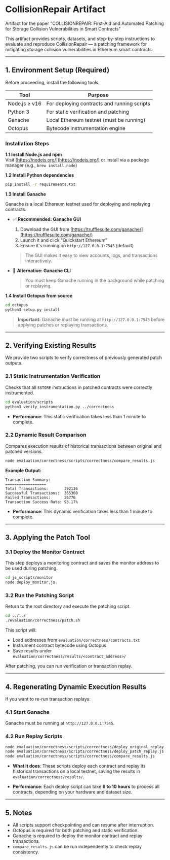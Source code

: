 # CollisionRepair Artifact

Artifact for the paper “COLLISIONREPAIR: First-Aid and Automated Patching for Storage Collision Vulnerabilities in Smart Contracts”

This artifact provides scripts, datasets, and step-by-step instructions to evaluate and reproduce CollisionRepair — a patching framework for mitigating storage collision vulnerabilities in Ethereum smart contracts.

---

## 1. Environment Setup (Required)

Before proceeding, install the following tools:

| Tool          | Purpose                                     |
| ------------- | ------------------------------------------- |
| Node.js ≥ v16 | For deploying contracts and running scripts |
| Python 3      | For static verification and patching        |
| Ganache       | Local Ethereum testnet (must be running)    |
| Octopus       | Bytecode instrumentation engine             |

### Installation Steps

**1.1 Install Node.js and npm**  
Visit [https://nodejs.org/](https://nodejs.org/) or install via a package manager (e.g., `brew install node`)

**1.2 Install Python dependencies**  
```bash
pip install -r requirements.txt
```

**1.3 Install Ganache**

Ganache is a local Ethereum testnet used for deploying and replaying contracts.

- ✅ **Recommended: Ganache GUI**  
  1. Download the GUI from [https://trufflesuite.com/ganache/](https://trufflesuite.com/ganache/)  
  2. Launch it and click “Quickstart Ethereum”  
  3. Ensure it's running on `http://127.0.0.1:7545` (default)

  > The GUI makes it easy to view accounts, logs, and transactions interactively.

- 🧪 **Alternative: Ganache CLI**  

  > You must keep Ganache running in the background while patching or replaying.

**1.4 Install Octopus from source**  
```bash
cd octopus
python3 setup.py install
```

> **Important:** Ganache must be running at `http://127.0.0.1:7545` before applying patches or replaying transactions.

---

## 2. Verifying Existing Results

We provide two scripts to verify correctness of previously generated patch outputs.

### 2.1 Static Instrumentation Verification

Checks that all `SSTORE` instructions in patched contracts were correctly instrumented.

```bash
cd evaluation/scripts
python3 verify_instrumentation.py ../correctness
```

- **Performance**: This static verification takes less than 1 minute to complete.

### 2.2 Dynamic Result Comparison

Compares execution results of historical transactions between original and patched versions.

```bash
node evaluation/correctness/scripts/correctness/compare_results.js
```

**Example Output:**
```
Transaction Summary:
==================
Total Transactions:       392136
Successful Transactions:  365360
Failed Transactions:      26776
Transaction Success Rate: 93.17%
```

- **Performance**: This dynamic verification takes less than 1 minute to complete.

---

## 3. Applying the Patch Tool

### 3.1 Deploy the Monitor Contract

This step deploys a monitoring contract and saves the monitor address to be used during patching.

```bash
cd js_scripts/monitor
node deploy_monitor.js
```

### 3.2 Run the Patching Script

Return to the root directory and execute the patching script.

```bash
cd ../../
./evaluation/correctness/patch.sh
```

This script will:
- Load addresses from `evaluation/correctness/contracts.txt`
- Instrument contract bytecode using Octopus
- Save results under `evaluation/correctness/results/<contract_address>/`

After patching, you can run verification or transaction replay.

---

## 4. Regenerating Dynamic Execution Results

If you want to re-run transaction replays:

### 4.1 Start Ganache

Ganache must be running at `http://127.0.0.1:7545`.

### 4.2 Run Replay Scripts

```bash
node evaluation/correctness/scripts/correctness/deploy_original_replay.js
node evaluation/correctness/scripts/correctness/deploy_patch_replay.js
node evaluation/correctness/scripts/correctness/compare_results.js
```

- **What it does**: These scripts deploy each contract and replay its historical transactions on a local testnet, saving the results in `evaluation/correctness/results/`.

- **Performance**: Each deploy script can take **6 to 10 hours** to process all contracts, depending on your hardware and dataset size.

---

## 5. Notes

- All scripts support checkpointing and can resume after interruption.
- Octopus is required for both patching and static verification.
- Ganache is required to deploy the monitor contract and replay transactions.
- `compare_results.js` can be run independently to check replay consistency.
